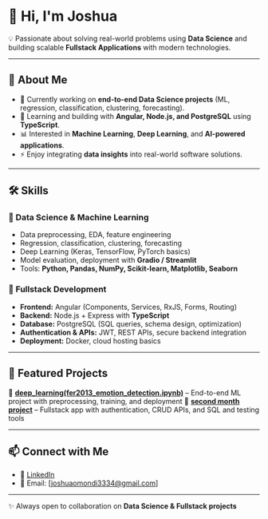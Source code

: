 

# 👋 Hi, I'm Joshua

💡 Passionate about solving real-world problems using **Data Science** and building scalable **Fullstack Applications** with modern technologies.

---

## 🚀 About Me

* 🔭 Currently working on **end-to-end Data Science projects** (ML, regression, classification, clustering, forecasting).
* 🌱 Learning and building with **Angular, Node.js, and PostgreSQL** using **TypeScript**.
* 📊 Interested in **Machine Learning**, **Deep Learning**, and **AI-powered applications**.
* ⚡ Enjoy integrating **data insights** into real-world software solutions.

---

## 🛠️ Skills

### 🔹 Data Science & Machine Learning

* Data preprocessing, EDA, feature engineering
* Regression, classification, clustering, forecasting
* Deep Learning (Keras, TensorFlow, PyTorch basics)
* Model evaluation, deployment with **Gradio / Streamlit**
* Tools: **Python, Pandas, NumPy, Scikit-learn, Matplotlib, Seaborn**

### 🔹 Fullstack Development

* **Frontend:** Angular (Components, Services, RxJS, Forms, Routing)
* **Backend:** Node.js + Express with **TypeScript**
* **Database:** PostgreSQL (SQL queries, schema design, optimization)
* **Authentication & APIs:** JWT, REST APIs, secure backend integration
* **Deployment:** Docker, cloud hosting basics

---

## 📂 Featured Projects

🔹 **[deep_learning(fer2013_emotion_detection.ipynb)](#)** – End-to-end ML project with preprocessing, training, and deployment
🔹 **[second month project](#)** – Fullstack app with authentication, CRUD APIs, and SQL and testing tools

---

## 📫 Connect with Me

* 💼 [LinkedIn](www.linkedin.com/in/joshomondi)
* 📧 Email: [joshuaomondi3334@gmail.com]
---

✨ Always open to collaboration on **Data Science & Fullstack projects**

